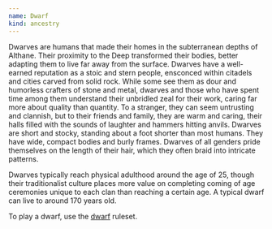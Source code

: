 ```yaml
---
name: Dwarf
kind: ancestry
---
```


Dwarves are humans that made their homes in the subterranean depths of Althane. Their proximity to the Deep transformed their bodies, better adapting them to live far away from the surface. Dwarves have a well-earned reputation as a stoic and stern people, ensconced within citadels and cities carved from solid rock. While some see them as dour and humorless crafters of stone and metal, dwarves and those who have spent time among them understand their unbridled zeal for their work, caring far more about quality than quantity. To a stranger, they can seem untrusting and clannish, but to their friends and family, they are warm and caring, their halls filled with the sounds of laughter and hammers hitting anvils.
Dwarves are short and stocky, standing about a foot shorter than most humans. They have wide, compact bodies and burly frames. Dwarves of all genders pride themselves on the length of their hair, which they often braid into intricate patterns.

Dwarves typically reach physical adulthood around the age of 25, though their traditionalist culture places more value on completing coming of age ceremonies unique to each clan than reaching a certain age. A typical dwarf can live to around 170 years old.

To play a dwarf, use the [dwarf](https://2e.aonprd.com/Ancestries.aspx?ID=1) ruleset.

